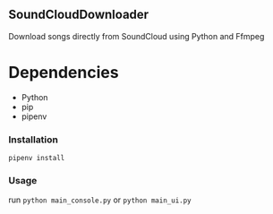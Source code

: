 ## SoundCloudDownloader
Download songs directly from SoundCloud using Python and Ffmpeg


# Dependencies
- Python
- pip
- pipenv

### Installation

`pipenv install `

### Usage

run `python main_console.py` or `python main_ui.py`  
